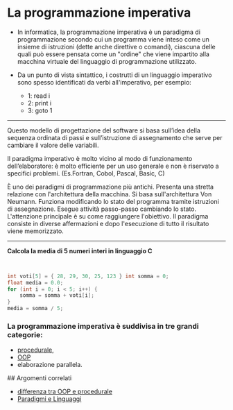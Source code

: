 # La programmazione imperativa

* In informatica, la programmazione imperativa è un paradigma di programmazione secondo cui un programma viene inteso come un insieme di istruzioni (dette anche direttive o comandi), ciascuna delle quali può essere pensata come un "ordine" che viene impartito alla macchina virtuale del linguaggio di programmazione utilizzato. 
  
* Da un punto di vista sintattico, i costrutti di un linguaggio imperativo sono spesso identificati da verbi all'imperativo, per esempio:
	* 1: read i
	* 2: print i
	* 3: goto 1

---

Questo modello di progettazione del software si  basa sull’idea della sequenza ordinata di passi e sull’istruzione di assegnamento che serve per cambiare il valore delle variabili. 

Il paradigma imperativo è molto vicino al modo di funzionamento dell’elaboratore: è molto efficiente per un uso generale e non è riservato a specifici problemi. (Es.Fortran, Cobol, Pascal, Basic, C)

È uno dei paradigmi di programmazione più antichi. Presenta una stretta relazione con l'architettura della macchina. Si basa sull'architettura Von Neumann. Funziona modificando lo stato del programma tramite istruzioni di assegnazione. Esegue attività passo-passo cambiando lo stato. L'attenzione principale è su come raggiungere l'obiettivo. Il paradigma consiste in diverse affermazioni e dopo l'esecuzione di tutto il risultato viene memorizzato.

---

**Calcola la media di 5 numeri interi in linguaggio C** 

```C

  
int voti[5] = { 28, 29, 30, 25, 123 } int somma = 0; 
float media = 0.0; 
for (int i = 0; i < 5; i++) { 
    somma = somma + voti[i]; 
} 
media = somma / 5; 

```

### La programmazione imperativa è suddivisa in tre grandi categorie: 

* [procedurale](./003_Procedurale.md), 
* [OOP](:/005_OOP.md) 
* elaborazione parallela.

## Argomenti correlati
* [differenza tra OOP e procedurale](005_DiffOOP_Procedurale.md)
* [Paradigmi e Linguaggi](003_ParadigmiLinguaggi.md#paradigmi)
